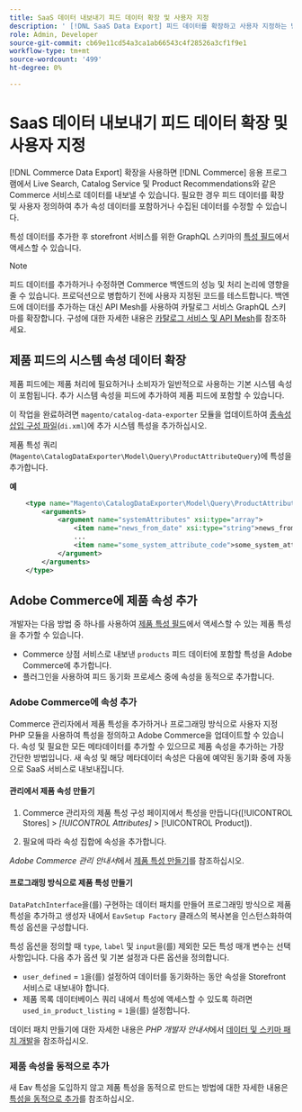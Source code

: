 ```yaml
---
title: SaaS 데이터 내보내기 피드 데이터 확장 및 사용자 지정
description: ' [!DNL SaaS Data Export] 피드 데이터를 확장하고 사용자 지정하는 방법을 알아봅니다.'
role: Admin, Developer
source-git-commit: cb69e11cd54a3ca1ab66543c4f28526a3cf1f9e1
workflow-type: tm+mt
source-wordcount: '499'
ht-degree: 0%

---
```


# SaaS 데이터 내보내기 피드 데이터 확장 및 사용자 지정

[!DNL Commerce Data Export] 확장을 사용하면 [!DNL Commerce] 응용 프로그램에서 Live Search, Catalog Service 및 Product Recommendations와 같은 Commerce 서비스로 데이터를 내보낼 수 있습니다. 필요한 경우 피드 데이터를 확장 및 사용자 정의하여 추가 속성 데이터를 포함하거나 수집된 데이터를 수정할 수 있습니다.

특성 데이터를 추가한 후 storefront 서비스를 위한 GraphQL 스키마의 [특성 필드](https://developer.adobe.com/commerce/services/graphql/catalog-service/products/#productviewattribute-type)에서 액세스할 수 있습니다.

>[!NOTE]
>
>피드 데이터를 추가하거나 수정하면 Commerce 백엔드의 성능 및 처리 논리에 영향을 줄 수 있습니다. 프로덕션으로 병합하기 전에 사용자 지정된 코드를 테스트합니다. 백엔드에 데이터를 추가하는 대신 API Mesh를 사용하여 카탈로그 서비스 GraphQL 스키마를 확장합니다. 구성에 대한 자세한 내용은 [카탈로그 서비스 및 API Mesh](../catalog-service/mesh.md)를 참조하세요.

## 제품 피드의 시스템 속성 데이터 확장

제품 피드에는 제품 처리에 필요하거나 소비자가 일반적으로 사용하는 기본 시스템 속성이 포함됩니다. 추가 시스템 속성을 피드에 추가하여 제품 피드에 포함할 수 있습니다.

이 작업을 완료하려면 `magento/catalog-data-exporter` 모듈을 업데이트하여 [종속성 삽입 구성 파일](https://developer.adobe.com/commerce/php/development/build/dependency-injection-file/)&#x200B;(`di.xml`)에 추가 시스템 특성을 추가하십시오.

제품 특성 쿼리(`Magento\CatalogDataExporter\Model\Query\ProductAttributeQuery`)에 특성을 추가합니다.

**예**

```xml
    <type name="Magento\CatalogDataExporter\Model\Query\ProductAttributeQuery">
        <arguments>
            <argument name="systemAttributes" xsi:type="array">
                <item name="news_from_date" xsi:type="string">news_from_date</item>
                ...
                <item name="some_system_attribute_code">some_system_attribute_code</item>
            </argument>
        </arguments>
    </type>
```

## Adobe Commerce에 제품 속성 추가

개발자는 다음 방법 중 하나를 사용하여 [제품 특성 필드](https://developer.adobe.com/commerce/services/graphql/catalog-service/products/#output-fields)에서 액세스할 수 있는 제품 특성을 추가할 수 있습니다.

- Commerce 상점 서비스로 내보낸 `products` 피드 데이터에 포함할 특성을 Adobe Commerce에 추가합니다.
- 플러그인을 사용하여 피드 동기화 프로세스 중에 속성을 동적으로 추가합니다.

### Adobe Commerce에 속성 추가

Commerce 관리자에서 제품 특성을 추가하거나 프로그래밍 방식으로 사용자 지정 PHP 모듈을 사용하여 특성을 정의하고 Adobe Commerce을 업데이트할 수 있습니다. 속성 및 필요한 모든 메타데이터를 추가할 수 있으므로 제품 속성을 추가하는 가장 간단한 방법입니다. 새 속성 및 해당 메타데이터 속성은 다음에 예약된 동기화 중에 자동으로 SaaS 서비스로 내보내집니다.

#### 관리에서 제품 속성 만들기

1. Commerce 관리자의 제품 특성 구성 페이지에서 특성을 만듭니다([!UICONTROL Stores] > *[!UICONTROL Attributes]* > [!UICONTROL Product]).

1. 필요에 따라 속성 집합에 속성을 추가합니다.

*Adobe Commerce 관리 안내서*&#x200B;에서 [제품 특성 만들기](https://experienceleague.adobe.com/ko/docs/commerce-admin/catalog/product-attributes/create/attribute-product-create)를 참조하십시오.

#### 프로그래밍 방식으로 제품 특성 만들기

`DataPatchInterface`을(를) 구현하는 데이터 패치를 만들어 프로그래밍 방식으로 제품 특성을 추가하고 생성자 내에서 `EavSetup Factory` 클래스의 복사본을 인스턴스화하여 특성 옵션을 구성합니다.

특성 옵션을 정의할 때 `type`, `label` 및 `input`을(를) 제외한 모든 특성 매개 변수는 선택 사항입니다. 다음 추가 옵션 및 기본 설정과 다른 옵션을 정의합니다.

- `user_defined` = `1`을(를) 설정하여 데이터를 동기화하는 동안 속성을 Storefront 서비스로 내보내야 합니다.
- 제품 목록 데이터베이스 쿼리 내에서 특성에 액세스할 수 있도록 하려면 `used_in_product_listing` = `1`을(를) 설정합니다.

데이터 패치 만들기에 대한 자세한 내용은 *PHP 개발자 안내서*&#x200B;에서 [데이터 및 스키마 패치 개발](https://developer.adobe.com/commerce/php/development/components/declarative-schema/patches/)을 참조하십시오.

### 제품 속성을 동적으로 추가

새 Eav 특성을 도입하지 않고 제품 특성을 동적으로 만드는 방법에 대한 자세한 내용은 [특성을 동적으로 추가](add-attribute-dynamically.md)를 참조하십시오.
